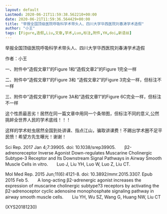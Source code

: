 ```yaml
---
layout: default
Lastmod: 2020-06-21T11:59:38.562210+00:00
date: 2020-06-21T11:59:36.564429+00:00
title: "举报全国顶级医院呼吸科学术带头人、四川大学华西医院刘春涛学术造假"
author: "小王"
tags: [Figure,造假,Liu,文章,学术,Luo,标注,附件,YH,doi,新语丝]
---
```


举报全国顶级医院呼吸科学术带头人、四川大学华西医院刘春涛学术造假

作者：小王

一、附件中“造假文章1”的Figure 1和“造假文章2”的Figure 1完全一样

二、附件中“造假文章1”的Figure 3和 “造假文章2”的Figure 3完全一样，但标注不一样

三、附件中“造假文章1”的Figure 3A和“造假文章1”的Figure 6C完全一样，但标注不一样

这个性质最恶劣！居然在同一篇文章中用同一个条带图，但标注不同的意义,公然挑衅全世界人民的学术底线！！！

这样的学术蛀虫居然全国到处讲课、指点江山，骗取讲课费！不踢出学术圈不足平民愤！希望方先生曝光！谢谢！

Sci Rep. 2017 Jan 4;7:39905. doi: 10.1038/srep39905.　　β2-adrenoreceptor Inverse Agonist Down-regulates Muscarine Cholinergic Subtype-3 Receptor and Its Downstream Signal Pathways in Airway Smooth Muscle Cells in vitro.　　Luo J, Liu YH, Luo W, Luo Z, Liu CT.

Mol Med Rep. 2015 Jun;11(6):4121-8. doi: 10.3892/mmr.2015.3307. Epub 2015 Feb 5.　　A long-acting β2-adrenergic agonist increases the expression of muscarine cholinergic subtype?3 receptors by activating the β2-adrenoceptor cyclic adenosine monophosphate signaling pathway in airway smooth muscle cells.　　Liu YH, Wu SZ, Wang G, Huang NW, Liu CT

(XYS20181230)

